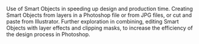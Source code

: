  Use of Smart Objects in speeding up design and production time. Creating Smart Objects from layers in a Photoshop file or from JPG files, or cut and paste from Illustrator. Further exploration in combining, editing Smart Objects with layer effects and clipping masks, to increase the efficiency of the design process in Photoshop.
